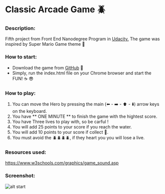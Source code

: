 
# Classic Arcade Game :beetle:

### Description:

Fifth project from Front End Nanodegree Program in [Udacity.](https://www.udacity.com/course/front-end-web-developer-nanodegree--nd001)
The game was inspired by Super Mario Game theme :star2:

### How to start:

 * Download the game from [GitHub](https://github.com/Wurud/frontend-nanodegree-arcade-game.git) :space_invader:
 * Simply, run the index.html file on your Chrome browser and start the FUN! :coffee: :sunglasses:

### How to play:

 1. You can move the Hero by pressing the main (:arrow_left: - :arrow_right: - :arrow_up: - :arrow_down:) arrow keys on the keyboard.
 2. You have ** ONE MINUTE ** to finish the game with the hightest score.
 3. You have Three lives to play with, so be carful !
 4. You will add 25 points to your score if you reach the water.
 5. You will add 10 points to your score if collect :gem:.
 6. You must avoid the :beetle::beetle::beetle::beetle:, if they heart you you will lose a live.


### Resources used:

https://www.w3schools.com/graphics/game_sound.asp

### Screenshot:
![alt start](https://github.com/Wurud/frontend-nanodegree-arcade-game/blob/master/screenshots/Start%20Page.png "Start Game page")

